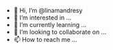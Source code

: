 - 👋 Hi, I’m @linamandresy
- 👀 I’m interested in ...
- 🌱 I’m currently learning ...
- 💞️ I’m looking to collaborate on ...
- 📫 How to reach me ...

<!---
linamandresy/linamandresy is a ✨ special ✨ repository because its `README.md` (this file) appears on your GitHub profile.
You can click the Preview link to take a look at your changes.
--->
